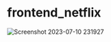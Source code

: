 ﻿# frontend_netflix
![Screenshot 2023-07-10 231927](https://github.com/IIIIIlll/frontend_netflix/assets/119638960/cdfc4a5a-6aa8-446e-be6b-f6c552afe83e)
